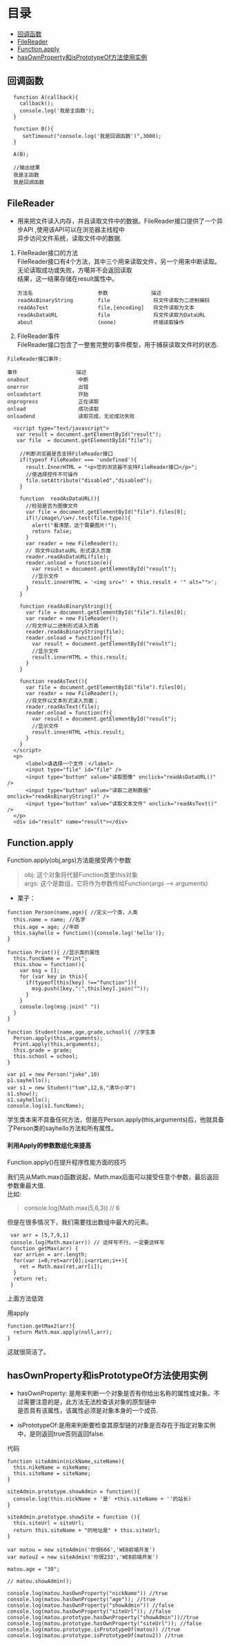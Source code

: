 # 目录
- [回调函数](#回调函数)
- [FileReader](#FileReader)
- [Function.apply](#Function.apply)
- [hasOwnProperty和isPrototypeOf方法使用实例](#hasOwnProperty和isPrototypeOf方法使用实例)


## 回调函数


```
  function A(callback){
    callback();
    console.log('我是主函数');
  }

  function B(){
     setTimeout("console.log('我是回调函数')",3000);    
  }

  A(B);

  //输出结果
  我是主函数
  我是回调函数

```


## FileReader

- 用来把文件读入内存，并且读取文件中的数据。FileReader接口提供了一个异步API ,使用该API可以在浏览器主线程中  
  异步访问文件系统，读取文件中的数据.  

1. FileReader接口的方法  
   FileReader接口有4个方法，其中三个用来读取文件，另一个用来中断读取。无论读取成功或失败，方噶并不会返回读取  
   结果，这一结果存储在result属性中。

   ```
   方法名                     参数              描述  
   readAsBinaryString        file              将文件读取为二进制编码
   readAsText                file,[encoding]   将文件读取为文本
   readAsDataURL             file              将文件读取为DataURL
   about                     (none)            终端读取操作
   ```

2. FileReader事件   
  FileReader接口包含了一整套完整的事件模型，用于捕获读取文件时的状态.  

  ```
  FileReader接口事件:

  事件                   描述
  onabout                中断
  onerror                出错
  onloadstart            开始
  onprogress             正在读取
  onload                 成功读取
  onloadend              读取完成，无论成功失败  
  ```


```
  <script type="text/javascript">
   var result = document.getElementById("result");
   var file  = document.getElementById("file");

    //判断浏览器是否支持FileReader接口
    if(typeof FileReader === 'undefined'){
      result.InnerHTML = "<p>您的浏览器不支持FileReader接口</p>";
      //使选择控件不可操作
      file.setAttribute("disabled","disabled");
    }

    function  readAsDataURL(){
      //检验是否为图像文件
      var file = document.getElementById("file").files[0];
      if(!/image\/\w+/.test(file.type)){
        alert("看清楚，这个需要图片!");
        return false;
      }
      var reader = new FileReader();
      // 将文件以DataURL 形式读入页面
      reader.readAsDataURL(file);
      reader.onload = function(e){
        var result = document.getElementById("result");
        //显示文件
        result.innerHTML = '<img src="' + this.result + '" alt="">';
      }
    }

    function readAsBinaryString(){
      var file = document.getElementById("file").files[0];
      var reader = new FileReader();
      //将文件以二进制形式读入页面
      reader.readAsBinaryString(file);
      reader.onload = function(f){
        var result = document.getElementById("result");
        //显示文件
        result.innerHTML = this.result;
      }
    }

    function readAsText(){
      var file = document.getElementById("file").files[0];
      var reader = new FileReader();
      //将文件以文本形式读入页面；
      reader.readAsText(file);
      reader.onload = function(f){
        var result = document.getElementById("result");
        //显示文件
        result.innerHTML =this.result;
      }
    }  
  </script>
  <p>  
      <label>请选择一个文件：</label>  
      <input type="file" id="file" />  
      <input type="button" value="读取图像" onclick="readAsDataURL()" />  
      <input type="button" value="读取二进制数据" onclick="readAsBinaryString()" />  
      <input type="button" value="读取文本文件" onclick="readAsText()" />  
  </p>  
  <div id="result" name="result"></div> 
```



## Function.apply

Function.apply(obj,args)方法能接受两个参数  
> obj:  这个对象将代替Function类里this对象  
> args: 这个是数组，它将作为参数传给Function(args --> arguments)  

- 栗子：  

```
function Person(name,age){ //定义一个类，人类
  this.name = name; //名字
  this.age = age; //年龄
  this.sayhello = function(){console.log('hello')};
}

function Print(){ //显示类的属性
  this.funcName = "Print";
  this.show = function(){
    var msg = [];
    for (var key in this){
      if(typeof[this[key] !=="function"]){
        msg.push([key,":",this[key].join(""));
      }
    }
    console.log(msg.join(" "))
  }
} 

function Student(name,age,grade,school){ //学生类
  Person.apply(this,arguments);
  Print.apply(this,arguments);
  this.grade = grade;
  this.school = school;
}

var p1 = new Person("jake",10)
p1.sayhello();
var s1 = new Student("tom",12,6,"清华小学")
s1.show();
s1.sayhello();
console.log(s1.funcName);
```

学生类本来不具备任何方法，但是在Person.apply(this,arguments)后，他就具备了Person类的sayhello方法和所有属性。  


#### 利用Apply的参数数组化来提高

Function.apply()在提升程序性能方面的技巧  

我们先从Math.max()函数说起，Math.max后面可以接受任意个参数，最后返回参数重最大值.  
比如:  
> console.log(Math.max(5,6,3)) // 6  


但是在很多情况下，我们需要找出数组中最大的元素。  

```
 var arr = [5,7,9,1]
 console.log(Math.max(arr)) // 这样写不行，一定要这样写  
 function getMax(arr) {
  var arrLen = arr.length;
  for(var i=0;ret=arr[0];i<arrLen;i++){
    ret = Math.max(ret,arr[i]);
  }
  return ret;
 }
```

上面方法低效  

用apply  

```
function.getMax2(arr){
  return Math.max.apply(null,arr);
}
```

这就很简洁了。  


## hasOwnProperty和isPrototypeOf方法使用实例


- hasOwnProperty: 是用来判断一个对象是否有你给出名称的属性或对象。不过需要注意的是，此方法无法检查该对象的原型链中  
  是否具有该属性，该属性必须是对象本身的一个成员.  

- isPrototypeOf:是用来判断要检查其原型链的对象是否存在于指定对象实例中，是则返回true否则返回false.   

代码
```
function siteAdmin(nickName,siteName){
  this.nikeName = nikeName;
  this.siteName = siteName;
}

siteAdmin.prototype.showAdmin = function(){
  console.log(this.nickName + '是' +this.siteName + ''的站长)
}

siteAdmin.prototype.showSite = function (){
  this.siteUrl = siteUrl;
  return this.siteName + "的地址是" + this.siteUrl;
}

var matou = new siteAdmin('你很666','WEB前端开发')
var matou2 = new siteAdmin('你很233','WEB前端开发')

matou.age = "30";
 
// matou.showAdmin();

console.log(matou.hasOwnProperty("nickName")) //true
console.log(matou.hasOwnProperty("age")); //true
console.log(matou.hasOwnProperty("showAdmin")) //false
console.log(matou.hasOwnProperty("siteUrl")); //false
console.log(matou.prototype.hasOwnProperty("showAdmin"))//true
console.log(matou.prototype.hasOwnProperty("siteUrl")); //false
console.log(matou.prototype.isPrototypeOf(matou)) //true
console.log(matou.prototype.isPrototypeOf(matou2)) //true
```
